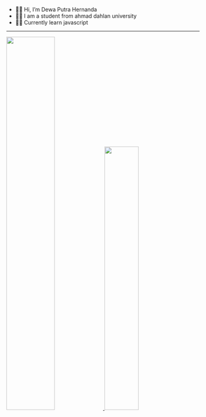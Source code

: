 - 🐱‍👤 Hi, I’m Dewa Putra Hernanda
- 🐱‍👓 I am a student from ahmad dahlan university
- 🐱‍🏍 Currently learn javascript 
***
<p align="left">
<a href="https://github.com/dewa-nanda">
  <img width="50%" src="https://github-readme-stats-eight-theta.vercel.app/api?username=dewa-nanda&show_icons=true&theme=algolia&include_all_commits=true&count_private=true"/>
  <img width="42%" src="https://github-readme-stats-eight-theta.vercel.app/api/top-langs/?username=dewa-nanda&layout=compact&langs_count=8&theme=algolia"/>
</a>
</p>
